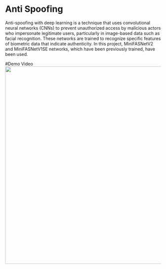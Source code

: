# Anti Spoofing
Anti-spoofing with deep learning is a technique that uses convolutional neural networks (CNNs) to prevent unauthorized access by malicious actors who impersonate legitimate users, particularly in image-based data such as facial recognition. These networks are trained to recognize specific features of biometric data that indicate authenticity.
In this project, MiniFASNetV2 and MiniFASNetV1SE networks, which have been previously trained, have been used.


#Demo Video
<img src="https://www.youtube.com/watch?v=aDekrVksmEg" height=640 width=640 />
